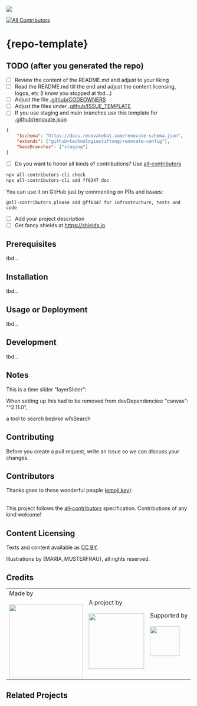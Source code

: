 ![](https://img.shields.io/badge/Built%20with%20%E2%9D%A4%EF%B8%8F-at%20Technologiestiftung%20Berlin-blue)

<!-- ALL-CONTRIBUTORS-BADGE:START - Do not remove or modify this section -->

[![All Contributors](https://img.shields.io/badge/all_contributors-0-orange.svg?style=flat-square)](#contributors-)

<!-- ALL-CONTRIBUTORS-BADGE:END -->

# {repo-template}

## TODO (after you generated the repo)

-   [ ] Review the content of the README.md and adjust to your liking
-   [ ] Read the README.md till the end and adjust the content licensing,
        logos, etc (I know you stopped at tbd...)
-   [ ] Adjust the file [.github/CODEOWNERS](./.github/CODEOWNERS)
-   [ ] Adjust the files under [.github/ISSUE_TEMPLATE](./.github/ISSUE_TEMPLATE)
-   [ ] If you use staging and main branches use this template for [.github/renovate.json](./.github/renovate.json)

```json
{
    "$schema": "https://docs.renovatebot.com/renovate-schema.json",
    "extends": ["github>technologiestiftung/renovate-config"],
    "baseBranches": ["staging"]
}
```

-   [ ] Do you want to honor all kinds of contributions? Use [all-contributors](https://allcontributors.org/)

```bash
npx all-contributors-cli check
npx all-contributors-cli add ff6347 doc
```

You can use it on GitHub just by commenting on PRs and issues:

```plain
@all-contributors please add @ff6347 for infrastructure, tests and code
```

-   [ ] Add your project description
-   [ ] Get fancy shields at https://shields.io

## Prerequisites

tbd...

## Installation

tbd...

## Usage or Deployment

tbd...

## Development

tbd...

## Notes

This is a time slider
"layerSlider":

When setting up this had to be removed from devDependencies:
"canvas": "^2.11.0",

a tool to search bezirke
wfsSearch

## Contributing

Before you create a pull request, write an issue so we can discuss your changes.

## Contributors

Thanks goes to these wonderful people ([emoji key](https://allcontributors.org/docs/en/emoji-key)):

<!-- ALL-CONTRIBUTORS-LIST:START - Do not remove or modify this section -->
<!-- prettier-ignore-start -->
<!-- markdownlint-disable -->
<table>
  <tr>
  </tr>
</table>

<!-- markdownlint-restore -->
<!-- prettier-ignore-end -->

<!-- ALL-CONTRIBUTORS-LIST:END -->

This project follows the [all-contributors](https://github.com/all-contributors/all-contributors) specification. Contributions of any kind welcome!

## Content Licensing

Texts and content available as [CC BY](https://creativecommons.org/licenses/by/3.0/de/).

Illustrations by {MARIA_MUSTERFRAU}, all rights reserved.

## Credits

<table>
  <tr>
    <td>
      Made by <a href="https://citylab-berlin.org/de/start/">
        <br />
        <br />
        <img width="200" src="https://logos.citylab-berlin.org/logo-citylab-berlin.svg" />
      </a>
    </td>
    <td>
      A project by <a href="https://www.technologiestiftung-berlin.de/">
        <br />
        <br />
        <img width="150" src="https://logos.citylab-berlin.org/logo-technologiestiftung-berlin-de.svg" />
      </a>
    </td>
    <td>
      Supported by <a href="https://www.berlin.de/rbmskzl/">
        <br />
        <br />
        <img width="80" src="https://logos.citylab-berlin.org/logo-berlin-senatskanzelei-de.svg" />
      </a>
    </td>
  </tr>
</table>

## Related Projects

